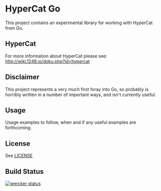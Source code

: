 # HyperCat Go

This project contains an experimental library for working with HyperCat
from Go.

## HyperCat

For more information about HyperCat please see:
http://wiki.1248.io/doku.php?id=hypercat

## Disclaimer

This project represents a very much first foray into Go, so probably is
horribly written in a number of important ways, and isn't currently useful.

## Usage

Usage examples to follow, when and if any useful examples are forthcoming.

## License

See [LICENSE](LICENSE)

## Build Status

[![wercker status](https://app.wercker.com/status/555ad920801f3936bc7031747c74e072/m "wercker status")](https://app.wercker.com/project/bykey/555ad920801f3936bc7031747c74e072)
